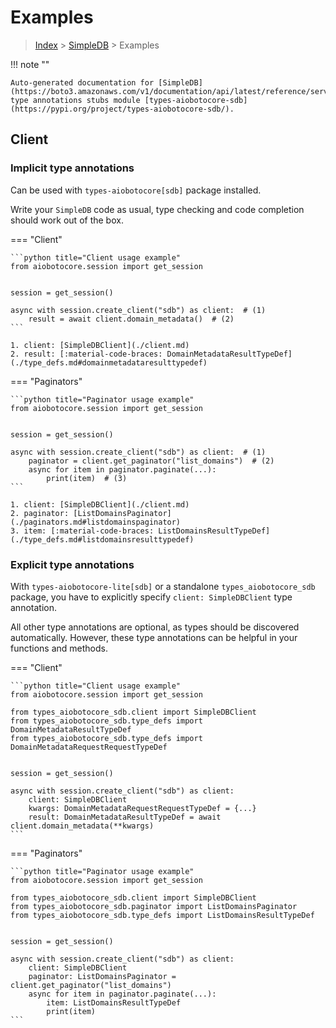 # Examples

> [Index](../README.md) > [SimpleDB](./README.md) > Examples

!!! note ""

    Auto-generated documentation for [SimpleDB](https://boto3.amazonaws.com/v1/documentation/api/latest/reference/services/sdb.html#SimpleDB)
    type annotations stubs module [types-aiobotocore-sdb](https://pypi.org/project/types-aiobotocore-sdb/).

## Client

### Implicit type annotations

Can be used with `types-aiobotocore[sdb]` package installed.

Write your `SimpleDB` code as usual,
type checking and code completion should work out of the box.



=== "Client"

    ```python title="Client usage example"
    from aiobotocore.session import get_session


    session = get_session()

    async with session.create_client("sdb") as client:  # (1)
        result = await client.domain_metadata()  # (2)
    ```

    1. client: [SimpleDBClient](./client.md)
    2. result: [:material-code-braces: DomainMetadataResultTypeDef](./type_defs.md#domainmetadataresulttypedef) 



=== "Paginators"

    ```python title="Paginator usage example"
    from aiobotocore.session import get_session


    session = get_session()

    async with session.create_client("sdb") as client:  # (1)
        paginator = client.get_paginator("list_domains")  # (2)
        async for item in paginator.paginate(...):
            print(item)  # (3)
    ```

    1. client: [SimpleDBClient](./client.md)
    2. paginator: [ListDomainsPaginator](./paginators.md#listdomainspaginator)
    3. item: [:material-code-braces: ListDomainsResultTypeDef](./type_defs.md#listdomainsresulttypedef) 




### Explicit type annotations

With `types-aiobotocore-lite[sdb]`
or a standalone `types_aiobotocore_sdb` package, you have to explicitly specify
`client: SimpleDBClient` type annotation.

All other type annotations are optional, as types should be discovered automatically.
However, these type annotations can be helpful in your functions and methods.


=== "Client"

    ```python title="Client usage example"
    from aiobotocore.session import get_session

    from types_aiobotocore_sdb.client import SimpleDBClient
    from types_aiobotocore_sdb.type_defs import DomainMetadataResultTypeDef
    from types_aiobotocore_sdb.type_defs import DomainMetadataRequestRequestTypeDef


    session = get_session()

    async with session.create_client("sdb") as client:
        client: SimpleDBClient
        kwargs: DomainMetadataRequestRequestTypeDef = {...}
        result: DomainMetadataResultTypeDef = await client.domain_metadata(**kwargs)
    ```



=== "Paginators"

    ```python title="Paginator usage example"
    from aiobotocore.session import get_session

    from types_aiobotocore_sdb.client import SimpleDBClient
    from types_aiobotocore_sdb.paginator import ListDomainsPaginator
    from types_aiobotocore_sdb.type_defs import ListDomainsResultTypeDef


    session = get_session()

    async with session.create_client("sdb") as client:
        client: SimpleDBClient
        paginator: ListDomainsPaginator = client.get_paginator("list_domains")
        async for item in paginator.paginate(...):
            item: ListDomainsResultTypeDef
            print(item)
    ```


